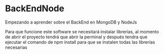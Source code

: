 # BackEndNode
Empezando a aprender sobre el BackEnd en MongoDB y NodeJs

Para que funcione este software se necesitará instalar librerias, al momento de abrir el proyecto tendrá que abrir la perminal
y después tendra que ejecutar el comando de npm install para que se instalen todas las librerías necesarias
